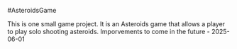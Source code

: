 #AsteroidsGame

This is one small game project. It is an Asteroids game that allows a player to play solo shooting asteroids. Imporvements to come in the future - 2025-06-01